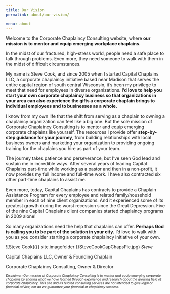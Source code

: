 ```yaml
---
title: Our Vision
permalink: about/our-vision/

menu: about
---
```


Welcome to the Corporate Chaplaincy Consulting website, where **our mission is to mentor and equip emerging workplace chaplains.**

In the midst of our fractured, high-stress world, people need a safe place to talk through problems. Even more, they need someone to walk with them in the midst of difficult circumstances.

My name is Steve Cook, and since 2005 when I started Capital Chaplains LLC, a corporate chaplaincy initiative based near Madison that serves the entire capital region of south central Wisconsin, it’s been my privilege to meet that need for employees in diverse organizations. **I’d love to help you start your own corporate chaplaincy business so that organizations in your area can also experience the gifts a corporate chaplain brings to individual employees and to businesses as a whole.**

I know from my own life that the shift from serving as a chaplain to owning a chaplaincy organization can feel like a big one. But the sole mission of Corporate Chaplaincy Consulting is to mentor and equip emerging corporate chaplains like yourself. The resources I provide offer **step-by-step guidance for your journey**, from building relationships with local business owners and marketing your organization to providing ongoing training for the chaplains you hire as part of your team.

The journey takes patience and perseverance, but I’ve seen God lead and sustain me in incredible ways. After several years of leading Capital Chaplains part-time while working as a pastor and then in a non-profit, it now provides my full income and full-time work. I have also contracted six other part-time chaplains to assist me.

Even more, today, Capital Chaplains has contracts to provide a Chaplain Assistance Program for every employee and related family/household member in each of nine client organizations. And it experienced some of its greatest growth during the worst recession since the Great Depression. Five of the nine Capital Chaplains client companies started chaplaincy programs in 2009 alone!

So many organizations need the help that chaplains can offer. **Perhaps God is calling you to be part of the solution in your city.** I’d love to walk with you as you consider starting a corporate chaplaincy initiative of your own.



![Steve Cook]({{ site.imagefolder }}SteveCookCapChapsPic.jpg) _Steve_

Capital Chaplains LLC, Owner &amp; Founding Chaplain

Corporate Chaplaincy Consulting, Owner &amp; Director


*<span style="font-size:10">Disclaimer: Our mission at Corporate Chaplaincy Consulting is to mentor and equip emerging corporate chaplains by sharing what we have learned through experience and research about the growing field of corporate chaplaincy. This site and its related consulting services are not intended to give legal or financial advice, nor do we guarantee your financial or chaplaincy success.</span>*
